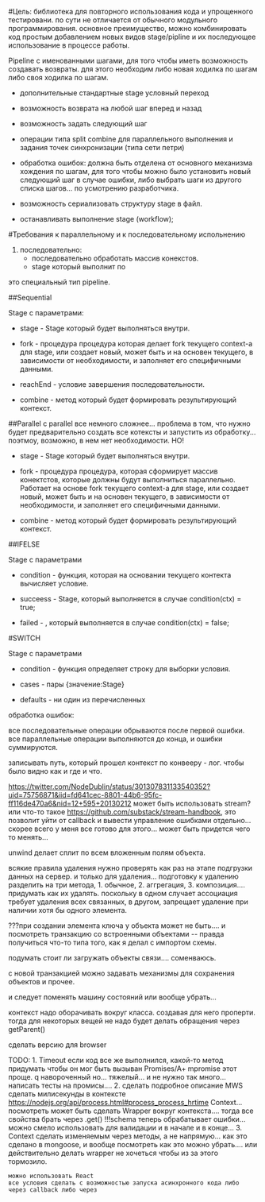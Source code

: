 #Цель:  библиотека для повторного использования кода и упрощенного тестировани.
по сути не отличается от обычного модульного программирования.
основное преимущество, можно комбинировать код простым добавлением новых видов stage/pipline и их последующее использование в процессе работы.

Pipeline с именованными шагами, для того чтобы иметь возможность создавать возвраты.
для этого необходим либо новая ходилка по шагам либо своя ходилка по шагам.

 - дополнительные стандартные stage условный переход

 - возможность возврата на любой шаг вперед и назад

 - возможность задать следующий шаг

 - операции типа split combine для параллельного выполнения и задания точек синхронизации
(типа сети петри)

 - обработка ошибок: должна быть отделена от основного механизма хождения по шагам, для того чтобы можно было установить новый следующий шаг в случае ошибки, либо выбрать шаги из другого списка шагов... по усмотрению разработчика.

 - возможность сериализовать структуру stage в файл.

 - останавливать выполнение stage (workflow);

#Требования к параллельному и к последовательному испольнению
1. последовательно:
	- последовательно обработать массив конекстов.
	- stage который выполнит по

это специальный тип pipeline.

##Sequential

Stage с параметрами:

- stage - Stage который будет выполняться внутри.

- fork - процедура процедура которая делает fork текущего context-а для stage, или создает новый, может быть и на основен текущего, в зависимости от необходимости, и заполняет его специфичными данными.

- reachEnd - условие завершения последовательности.
- combine - метод который будет формировать результирующий контекст.

##Parallel
c parallel все немного сложнее... проблема в том, что нужно будет предварительно создать все котексты и запустить из обработку... поэтмоу, возможно, в нем нет необходимости. НО!

- stage - Stage который будет выполняться внутри.

- fork - процедура процедура, которая сформирует массив конектстов, которые должны будут выполниться параллельно. Работает на основе fork текущего context-а для stage, или создает новый, может быть и на основен текущего, в зависимости от необходимости, и заполняет его специфичными данными.
- combine - метод который будет формировать результирующий контекст.

##IFELSE

Stage с параметрами

- condition - функция, которая на основании текущего контекта вычисляет условие.

- succeess - Stage, который выполняется в случае condition(ctx) = true;

- failed - , который выполняется в случае condition(ctx) = false;

#SWITCH

Stage с параметрами

- condition - функция определяет строку для выборки условия.

- cases - пары {значение:Stage}

- defaults - ни один из перечисленных


обработка ошибок:

все последовательные операции обрываются после первой ошибки.
все параллельные операции выполняются до конца, и ошибки суммируются.

записывать путь, который прошел контекст по конвееру - лог. чтобы было видно как и где и что.

https://twitter.com/NodeDublin/status/301307831133540352?uid=75756871&iid=fd641cec-8801-44b6-95fc-ff116de470a6&nid=12+595+20130212
может быть использовать stream? или что-то такое
https://github.com/substack/stream-handbook, это позволит уйти от callback и вывести управление ошибками отдельно...
скорее всего у меня все готово для этого... может быть придется чего то менять...

unwind делает сплит по всем вложенным полям объекта.


всякие правила удаления нужно проверять как раз на этапе подгрузки данных на сервер. и только для удаления...
подготовку к удалению разделить на три метода, 1. обычное, 2. аггрегация, 3. композиция.... придумать как их удалять. поскольку в одном случает ассоциация требует удаления всех связанных, в другом, запрещает удаление при наличии хотя бы одного элемента.

???при создании элемента ключа у объекта может не быть.... и посмотреть транзакцию со встроенными объектами -- правда получиться что-то типа того, как я делал с импортом схемы.

подумать стоит ли загружать объекты связи.... соменваюсь.

с новой транзакцией можно задавать механизмы для сохранения объектов и прочее.

и следует поменять машину состояний или вообще убрать...


контекст надо оборачивать вокруг класса.
создавая для него проперти. тогда для некоторых вещей не надо будет делать обращения через getParent()

сделать версию для browser

TODO: 1. Timeout
	если код все же выполнился, какой-то метод придумать чтобы он мог быть вызыван
	Promises/A+
		mpromise
			этот проще.
		q
			навороченный но... тяжелый... и не нужно так много...
	написать тесты на промисы....
	2. сделать подробное описание MWS
	сделать милисекунды в контексте
		https://nodejs.org/api/process.html#process_process_hrtime
	Context... посмотреть может быть сделать Wrapper вокруг контекста....
		тогда все свойства брать через .get()
	!!!schema теперь обрабатывает ошибки... можно смело использовать для валидации и в начале и в конце...
	3. Context сделать изменяемым через методы, а не напрямую... как это сделано в mongoose, и вообще посмотреть как это можно убрать.... или действительно делать wrapper
		не хочеться чтобы из за этого тормозило.



	можно использовать React
	все условия сделать с возможностью запуска асинхронного кода либо через callback либо через